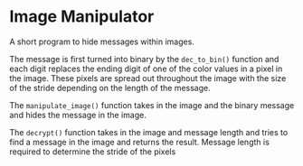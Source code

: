 # Image Manipulator

A short program to hide messages within images.

The message is first turned into binary by the `dec_to_bin()` function and each digit replaces the ending digit of one of the color values in a pixel in the image. These pixels are spread out throughout the image with the size of the stride depending on the length of the message.

The `manipulate_image()` function takes in the image and the binary message and hides the message in the image.

The `decrypt()` function takes in the image and message length and tries to find a message in the image and returns the result. Message length is required to determine the stride of the pixels